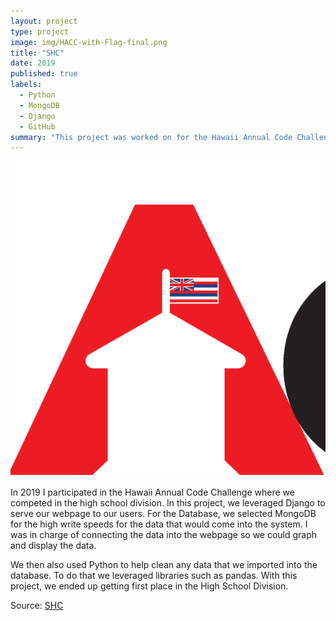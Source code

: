 ```yaml
---
layout: project
type: project
image: img/HACC-with-Flag-final.png
title: "SHC"
date: 2019
published: true
labels:
  - Python
  - MongoDB
  - Django
  - GitHub
summary: "This project was worked on for the Hawaii Annual Code Challenege where we created a website to help HECO track power for car chargers"
---
```


<img class="img-fluid" src="../img/HACC-with-Flag-final.png">

In 2019 I participated in the Hawaii Annual Code Challenge where we competed in the high school division. In this project, we leveraged Django to serve our webpage to our users.
For the Database, we selected MongoDB for the high write speeds for the data that would come into the system. I was in charge of connecting the data into the webpage so we could graph and display the data.

We then also used Python to help clean any data that we imported into the database. To do that we leveraged libraries such as pandas. With this project, we ended up getting first
place in the High School Division.

Source: <a href="https://github.com/HACC2019/shc">SHC</a>
